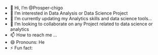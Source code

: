 - 👋 Hi, I’m @Prosper-chigo
- 👀 I’m interested in Data Analysis or Data Science Project
- 🌱 I’m currently updating my Analytics skills and data science tools...
- 💞️ I’m looking to collaborate on any Project related to data science or analytics
- 📫 How to reach me ...
- 😄 Pronouns: He
- ⚡ Fun fact: 

<!---
Prosper-chigo/Prosper-chigo is a ✨ special ✨ repository because its `README.md` (this file) appears on your GitHub profile.
You can click the Preview link to take a look at your changes.
--->
